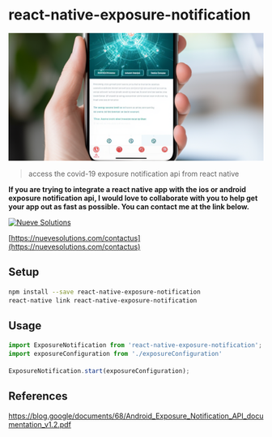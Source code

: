 # react-native-exposure-notification

![](assets/react-native-exposure-notification.png)

> access the covid-19 exposure notification api from react native

**If you are trying to integrate a react native app with the ios or android exposure
notification api, I would love to collaborate with you to help get your app out as fast
as possible. You can contact me at the link below.**

[![Nueve Solutions](https://user-images.githubusercontent.com/6234038/80830613-e0f3fc00-8c06-11ea-9bf1-8cd2b7306e99.png)](https://nuevesolutions.com/contactus)

[https://nuevesolutions.com/contactus](https://nuevesolutions.com/contactus)

## Setup

```sh
npm install --save react-native-exposure-notification
react-native link react-native-exposure-notification
```

## Usage

```js
import ExposureNotification from 'react-native-exposure-notification';
import exposureConfiguration from './exposureConfiguration'

ExposureNotification.start(exposureConfiguration);
```

## References

https://blog.google/documents/68/Android_Exposure_Notification_API_documentation_v1.2.pdf
